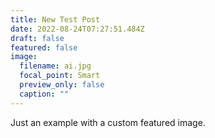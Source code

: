 ```yaml
---
title: New Test Post
date: 2022-08-24T07:27:51.484Z
draft: false
featured: false
image:
  filename: ai.jpg
  focal_point: Smart
  preview_only: false
  caption: ""
---
```

Just an example with a custom featured image.